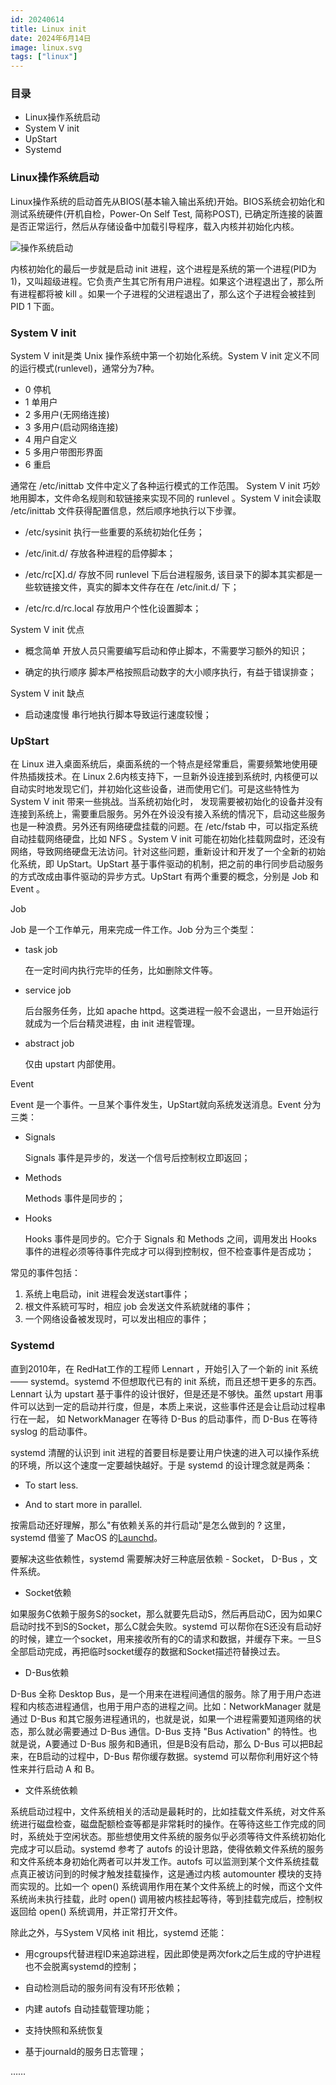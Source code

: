 ```yaml
---
id: 20240614
title: Linux init
date: 2024年6月14日
image: linux.svg
tags: ["linux"]
---
```



### 目录

 - Linux操作系统启动
 - System V init
 - UpStart
 - Systemd


### Linux操作系统启动

Linux操作系统的启动首先从BIOS(基本输入输出系统)开始。BIOS系统会初始化和测试系统硬件(开机自检，Power-On Self Test, 简称POST), 已确定所连接的装置是否正常运行，然后从存储设备中加载引导程序，载入内核并初始化内核。

![操作系统启动](https://loongzxl.com/blogs/20240614操作系统启动.png)

内核初始化的最后一步就是启动 init 进程，这个进程是系统的第一个进程(PID为1)，又叫超级进程。它负责产生其它所有用户进程。如果这个进程退出了，那么所有进程都将被 kill 。如果一个子进程的父进程退出了，那么这个子进程会被挂到 PID 1 下面。


### System V init

System V init是类 Unix 操作系统中第一个初始化系统。System V init 定义不同的运行模式(runlevel)，通常分为7种。

 - 0 停机
 - 1 单用户
 - 2 多用户(无网络连接)
 - 3 多用户(启动网络连接)
 - 4 用户自定义
 - 5 多用户带图形界面
 - 6 重启


通常在 /etc/inittab 文件中定义了各种运行模式的工作范围。 System V init 巧妙地用脚本，文件命名规则和软链接来实现不同的 runlevel 。System V init会读取 /etc/inittab 文件获得配置信息，然后顺序地执行以下步骤。

- /etc/sysinit 
  执行一些重要的系统初始化任务；

- /etc/init.d/ 
  存放各种进程的启停脚本；

- /etc/rc[X].d/ 
  存放不同 runlevel 下后台进程服务, 该目录下的脚本其实都是一些软链接文件，真实的脚本文件存在在 /etc/init.d/ 下；

- /etc/rc.d/rc.local 
  存放用户个性化设置脚本；


System V init 优点

- 概念简单
  开放人员只需要编写启动和停止脚本，不需要学习额外的知识；

- 确定的执行顺序
  脚本严格按照启动数字的大小顺序执行，有益于错误排查；

System V init 缺点

- 启动速度慢
  串行地执行脚本导致运行速度较慢；

### UpStart

在 Linux 进入桌面系统后，桌面系统的一个特点是经常重启，需要频繁地使用硬件热插拨技术。在 Linux 2.6内核支持下，一旦新外设连接到系统时, 内核便可以自动实时地发现它们，并初始化这些设备，进而使用它们。可是这些特性为 System V init 带来一些挑战。当系统初始化时， 发现需要被初始化的设备并没有连接到系统上，需要重启服务。另外在外设没有接入系统的情况下，启动这些服务也是一种浪费。另外还有网络硬盘挂载的问题。在 /etc/fstab 中，可以指定系统自动挂载网络硬盘，比如 NFS 。System V init 可能在初始化挂载网盘时，还没有网络，导致网络硬盘无法访问。针对这些问题，重新设计和开发了一个全新的初始化系统，即 UpStart。UpStart 基于事件驱动的机制，把之前的串行同步启动服务的方式改成由事件驱动的异步方式。UpStart 有两个重要的概念，分别是 Job 和 Event 。

Job

Job 是一个工作单元，用来完成一件工作。Job 分为三个类型：

- task job

  在一定时间内执行完毕的任务，比如删除文件等。

- service job

  后台服务任务，比如 apache httpd。这类进程一般不会退出，一旦开始运行就成为一个后台精灵进程，由 init 进程管理。

- abstract job

  仅由 upstart 内部使用。

Event

Event 是一个事件。一旦某个事件发生，UpStart就向系统发送消息。Event 分为三类：

- Signals

  Signals 事件是异步的，发送一个信号后控制权立即返回；

- Methods

  Methods 事件是同步的；

- Hooks

  Hooks 事件是同步的。它介于 Signals 和 Methods 之间，调用发出 Hooks 事件的进程必须等待事件完成才可以得到控制权，但不检查事件是否成功；

常见的事件包括：

1) 系统上电启动，init 进程会发送start事件；
2) 根文件系統可写时，相应 job 会发送文件系統就绪的事件；
3) 一个网络设备被发现时，可以发出相应的事件；

### Systemd

直到2010年，在 RedHat工作的工程师 Lennart ，开始引入了一个新的 init 系统 —— systemd。systemd 不但想取代已有的 init 系统，而且还想干更多的东西。Lennart 认为 upstart 基于事件的设计很好，但是还是不够快。虽然 upstart 用事件可以达到一定的启动并行度，但是，本质上来说，这些事件还是会让启动过程串行在一起， 如 NetworkManager 在等待 D-Bus 的启动事件，而 D-Bus 在等待 syslog 的启动事件。

systemd 清醒的认识到 init 进程的首要目标是要让用户快速的进入可以操作系统的环境，所以这个速度一定要越快越好。于是 systemd 的设计理念就是两条：

- To start less.

- And to start more in parallel.

按需启动还好理解，那么"有依赖关系的并行启动"是怎么做到的 ? 这里，systemd 借鉴了 MacOS 的[Launchd](https://developer.apple.com/library/archive/documentation/MacOSX/Conceptual/BPSystemStartup/Chapters/Introduction.html)。

要解决这些依赖性，systemd 需要解决好三种底层依赖 - Socket， D-Bus ，文件系统。


- Socket依赖

如果服务C依赖于服务S的socket，那么就要先启动S，然后再启动C，因为如果C启动时找不到S的Socket，那么C就会失败。systemd 可以帮你在S还没有启动好的时候，建立一个socket，用来接收所有的C的请求和数据，并缓存下来。一旦S全部启动完成，再把临时socket缓存的数据和Socket描述符替换过去。


- D-Bus依赖

D-Bus 全称 Desktop Bus，是一个用来在进程间通信的服务。除了用于用户态进程和内核态进程通信，也用于用户态的进程之间。比如：NetworkManager 就是通过 D-Bus 和其它服务进程通讯的，也就是说，如果一个进程需要知道网络的状态，那么就必需要通过 D-Bus 通信。D-Bus 支持 "Bus Activation" 的特性。也就是说，A要通过 D-Bus 服务和B通讯，但是B没有启动，那么 D-Bus 可以把B起来，在B启动的过程中，D-Bus 帮你缓存数据。systemd 可以帮你利用好这个特性来并行启动 A 和 B。


- 文件系统依赖

系统启动过程中，文件系统相关的活动是最耗时的，比如挂载文件系统，对文件系统进行磁盘检查，磁盘配额检查等都是非常耗时的操作。在等待这些工作完成的同时，系统处于空闲状态。那些想使用文件系统的服务似乎必须等待文件系统初始化完成才可以启动。systemd 参考了 autofs 的设计思路，使得依赖文件系统的服务和文件系统本身初始化两者可以并发工作。autofs 可以监测到某个文件系统挂载点真正被访问到的时候才触发挂载操作，这是通过内核 automounter 模块的支持而实现的。比如一个 open() 系统调用作用在某个文件系统上的时候，而这个文件系统尚未执行挂载，此时 open() 调用被内核挂起等待，等到挂载完成后，控制权返回给 open() 系统调用，并正常打开文件。


除此之外，与System V风格 init 相比，systemd 还能：

- 用cgroups代替进程ID来追踪进程，因此即使是两次fork之后生成的守护进程也不会脱离systemd的控制；

- 自动检测启动的服务间有没有环形依赖；

- 内建 autofs 自动挂载管理功能；

- 支持快照和系统恢复

- 基于journald的服务日志管理；

……

